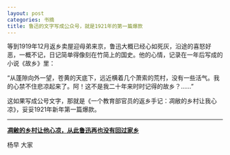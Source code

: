 ```yaml
---
layout: post
categories: 书摘
title: 鲁迅的文字写成公众号，就是1921年的第一篇爆款
---
```


等到1919年12月返乡卖屋迎母弟来京，鲁迅大概已经心如死灰，沿途的喜怒好恶，一概不记，日记简单得像刻在竹简上的国史。他的心情，记录在一年后写成的小说《故乡》里：

“从蓬隙向外一望，苍黄的天底下，远近横着几个萧索的荒村，没有一些活气。我的心禁不住悲凉起来了。阿！这不是我二十年来时时记得的故乡？……”

这如果写成公号文字，那就是《一个教育部官员的返乡手记：凋敝的乡村让我心凉》，妥妥1921年新年第一篇爆款。

---

**[凋敝的乡村让他心凉，从此鲁迅再也没有回过家乡](https://mp.weixin.qq.com/s/c5nCpDydkRjE34p9jtUUSA)**

杨早 大家